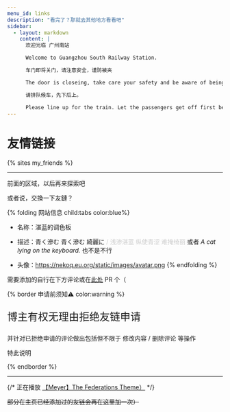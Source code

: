 ```yaml
---
menu_id: links
description: "看完了？那就去其他地方看看吧"
sidebar:
  - layout: markdown
    content: |
      欢迎光临 广州南站

      Welcome to Guangzhou South Railway Station.

      车门即将关门，请注意安全，谨防被夹

      The door is closeing, take care your safety and be aware of being clamped.

      请排队候车，先下后上。

      Please line up for the train. Let the passengers get off first before you get on.
---
```


# 友情链接

{% sites my_friends %}

---

前面的区域，以后再来探索吧

或者说，交換一下友鏈？

{% folding 网站信息 child:tabs color:blue%}
  - 名称：湛蓝的调色板

  - 描述：青く滲む 青く滲む 綺麗に <font color="#CCC"> / 浅渗湛蓝 纵使青涩 难掩绮丽</font> 
    或者 *A cat lying on the keyboard.* 也不是不行

  - 头像：https://nekoq.eu.org/static/images/avatar.png
{% endfolding %}

需要添加的自行在下方评论或在[此处](https://github.com/taranakineko/blog/blob/main/source/links/index.md) PR 个（

{% border 申请前须知⚠️ color:warning %}
<p style="font-size: x-large;">
博主有权无理由拒绝友链申请
</p>
并针对已拒绝申请的评论做出包括但不限于 修改内容 / 删除评论 等操作

特此说明

{% endborder %}

---

{/* 正在播放 [【Meyer】The Federations Theme）](https://music.163.com/song?id=1436226764) */}

~~部分在主页已经添加过的友链会再在这里加一次）~~